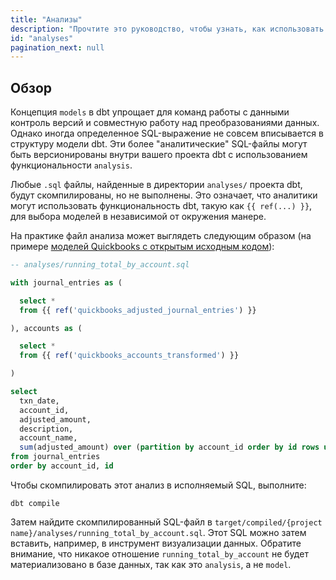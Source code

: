 ```yaml
---
title: "Анализы"
description: "Прочтите это руководство, чтобы узнать, как использовать пользовательские анализы при работе с dbt."
id: "analyses"
pagination_next: null
---
```


## Обзор

Концепция `models` в dbt упрощает для команд работы с данными контроль версий и совместную работу над преобразованиями данных. Однако иногда определенное SQL-выражение не совсем вписывается в структуру модели dbt. Эти более "аналитические" SQL-файлы могут быть версионированы внутри вашего проекта dbt с использованием функциональности `analysis`.

Любые `.sql` файлы, найденные в директории `analyses/` проекта dbt, будут скомпилированы, но не выполнены. Это означает, что аналитики могут использовать функциональность dbt, такую как `{{ ref(...) }}`, для выбора моделей в независимой от окружения манере.

На практике файл анализа может выглядеть следующим образом (на примере [моделей Quickbooks с открытым исходным кодом](https://github.com/dbt-labs/quickbooks)):

<File name='analyses/running_total_by_account.sql'>

```sql
-- analyses/running_total_by_account.sql

with journal_entries as (

  select *
  from {{ ref('quickbooks_adjusted_journal_entries') }}

), accounts as (

  select *
  from {{ ref('quickbooks_accounts_transformed') }}

)

select
  txn_date,
  account_id,
  adjusted_amount,
  description,
  account_name,
  sum(adjusted_amount) over (partition by account_id order by id rows unbounded preceding)
from journal_entries
order by account_id, id
```

</File>

Чтобы скомпилировать этот анализ в исполняемый SQL, выполните:
```
dbt compile
```

Затем найдите скомпилированный SQL-файл в `target/compiled/{project name}/analyses/running_total_by_account.sql`. Этот SQL можно затем вставить, например, в инструмент визуализации данных. Обратите внимание, что никакое отношение `running_total_by_account` не будет материализовано в базе данных, так как это `analysis`, а не `model`.